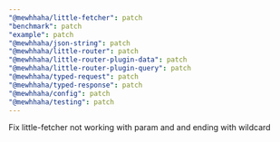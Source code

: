 ```yaml
---
"@mewhhaha/little-fetcher": patch
"benchmark": patch
"example": patch
"@mewhhaha/json-string": patch
"@mewhhaha/little-router": patch
"@mewhhaha/little-router-plugin-data": patch
"@mewhhaha/little-router-plugin-query": patch
"@mewhhaha/typed-request": patch
"@mewhhaha/typed-response": patch
"@mewhhaha/config": patch
"@mewhhaha/testing": patch
---
```


Fix little-fetcher not working with param and and ending with wildcard
